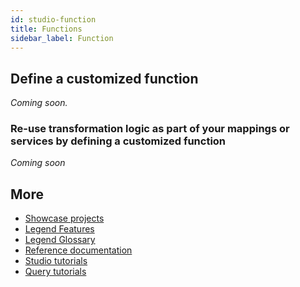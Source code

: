 ```yaml
---
id: studio-function
title: Functions
sidebar_label: Function
---
```


## Define a customized function

_Coming soon._

### Re-use transformation logic as part of your mappings or services by defining a customized function

_Coming soon_

## More
- [Showcase projects](../showcases/showcase-projects.md)
- [Legend Features](../overview/legend-features.md)
- [Legend Glossary](../overview/legend-glossary.md)
- [Reference documentation](../reference/legend-language.md)
- [Studio tutorials](../tutorials/studio-create-model.md)
- [Query tutorials](../tutorials/query-builder.md)
